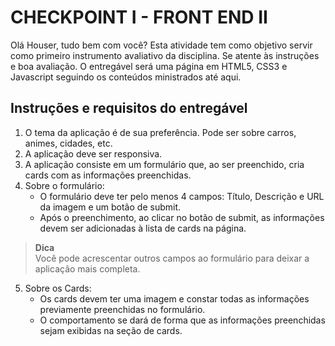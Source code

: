# CHECKPOINT I - FRONT END II

Olá Houser, tudo bem com você?
Esta atividade tem como objetivo servir como primeiro instrumento avaliativo da disciplina. Se atente às instruções e boa avaliação. O entregável será uma página em HTML5, CSS3 e Javascript seguindo os conteúdos ministrados até aqui.

## Instruções e requisitos do entregável

1. O tema da aplicação é de sua preferência. Pode ser sobre carros, animes, cidades, etc.
2. A aplicação deve ser responsiva.
3. A aplicação consiste em um formulário que, ao ser preenchido, cria cards com as informações preenchidas.
4. Sobre o formulário:
    - O formulário deve ter pelo menos 4 campos: Título, Descrição e URL da imagem e um botão de submit.
    - Após o preenchimento, ao clicar no botão de submit, as informações devem ser adicionadas à lista de cards na página.

> **Dica** <br />
> Você pode acrescentar outros campos ao formulário para deixar a aplicação mais completa.

5. Sobre os Cards:
    - Os cards devem ter uma imagem e constar todas as informações previamente preenchidas no formulário.
    - O comportamento se dará de forma que as informações preenchidas sejam exibidas na seção de cards.
